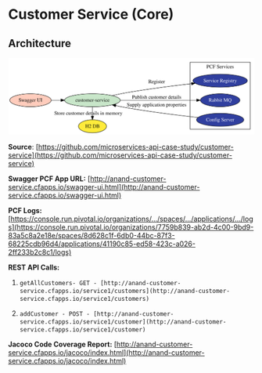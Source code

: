 # Customer Service \(Core\)

## Architecture

![](.gitbook/assets/customer-service.svg)

**Source**: [https://github.com/microservices-api-case-study/customer-service](https://github.com/microservices-api-case-study/customer-service)

**Swagger PCF App URL:** [http://anand-customer-service.cfapps.io/swagger-ui.html](http://anand-customer-service.cfapps.io/swagger-ui.html)

**PCF Logs:** [https://console.run.pivotal.io/organizations/.../spaces/.../applications/.../logs](https://console.run.pivotal.io/organizations/7759b839-ab2d-4c00-9bd9-83a5c8a2e18e/spaces/8d628c1f-6db0-44bc-87f3-68225cdb96d4/applications/41190c85-ed58-423c-a026-2ff233b2c8c1/logs)

**REST API Calls:**

1.     getAllCustomers- GET - [http://anand-customer-service.cfapps.io/service1/customers](http://anand-customer-service.cfapps.io/service1/customers)

2.     addCustomer - POST - [http://anand-customer-service.cfapps.io/service1/customer](http://anand-customer-service.cfapps.io/service1/customer) 

**Jacoco Code Coverage Report:** [http://anand-customer-service.cfapps.io/jacoco/index.html](http://anand-customer-service.cfapps.io/jacoco/index.html)

